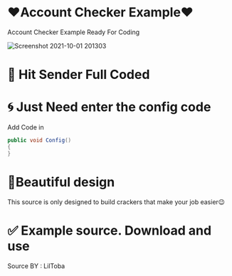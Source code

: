 # ❤️Account Checker Example❤️
Account Checker Example Ready For Coding

![Screenshot 2021-10-01 201303](https://i.imgur.com/qAltDjw.jpg)


# 💎 Hit Sender Full Coded

# 🌀 Just Need enter the config code
Add Code in 
```csharp
public void Config()
{
}
```

# 🎁Beautiful design
This source is only designed to build crackers that make your job easier😉

# ✅ Example source. Download and use

Source BY : LilToba
